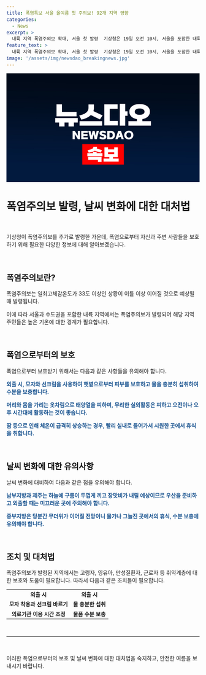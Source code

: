 ```yaml
---
title: 폭염특보 서울 올여름 첫 주의보! 92개 지역 영향
categories:
  - News
excerpt: >
  내륙 지역 폭염주의보 확대, 서울 첫 발령  기상청은 19일 오전 10시, 서울을 포함한 내륙 지역에 폭염주의보를 추가 발령했다. 수도권은 인천을 제외한 곳곳에 폭염주의보가 내려졌으며, 남부지방과 제주는 장맛비와 구름으로 기세가 조금 누그러지겠지만, 중부지방은 당분간 무더위가 이어질 전망이다. 현재 전국 92개 기상특보 구역에 폭염주의보가 내려져 있으며, 이번 폭염은 지난해보다 더 빠르게 찾아왔다.
feature_text: >
  내륙 지역 폭염주의보 확대, 서울 첫 발령  기상청은 19일 오전 10시, 서울을 포함한 내륙 지역에 폭염주의보를 추가 발령했다. 수도권은 인천을 제외한 곳곳에 폭염주의보가 내려졌으며, 남부지방과 제주는 장맛비와 구름으로 기세가 조금 누그러지겠지만, 중부지방은 당분간 무더위가 이어질 전망이다. 현재 전국 92개 기상특보 구역에 폭염주의보가 내려져 있으며, 이번 폭염은 지난해보다 더 빠르게 찾아왔다.
image: '/assets/img/newsdao_breakingnews.jpg'
---
```


<p><img src="/assets/img/newsdao_breakingnews.jpg" alt="koreaapp 속보" /></p>

<h1 data-ke-size="size26"><b>폭염주의보 발령, 날씨 변화에 대한 대처법</b></h1>

<p data-ke-size="size16">&nbsp;</p>

<p>기상청이 폭염주의보를 추가로 발령한 가운데, 폭염으로부터 자신과 주변 사람들을 보호하기 위해 필요한 다양한 정보에 대해 알아보겠습니다.</p>

<p data-ke-size="size16">&nbsp;</p>

<h2 data-ke-size="size26">폭염주의보란?</h2>

<p data-ke-size="size16">폭염주의보는 일최고체감온도가 33도 이상인 상황이 이틀 이상 이어질 것으로 예상될 때 발령됩니다.</p>

<p data-ke-size="size16">이에 따라 서울과 수도권을 포함한 내륙 지역에서는 폭염주의보가 발령되어 해당 지역 주민들은 높은 기온에 대한 경계가 필요합니다.</p>

<p data-ke-size="size16">&nbsp;</p>

<h2 data-ke-size="size26">폭염으로부터의 보호</h2>

<p data-ke-size="size16">폭염으로부터 보호받기 위해서는 다음과 같은 사항들을 유의해야 합니다.</p>

<p data-ke-size="size16"><b><span style="color: #1a5490;">외출 시, 모자와 선크림을 사용하여 햇볕으로부터 피부를 보호하고 물을 충분히 섭취하여 수분을 보충합니다.</span></b></p>

<p data-ke-size="size16"><b><span style="color: #1a5490;">머리와 몸을 가리는 옷차림으로 태양열을 피하며, 무리한 실외활동은 피하고 오전이나 오후 시간대에 활동하는 것이 좋습니다.</span></b></p>

<p data-ke-size="size16"><b><span style="color: #1a5490;">땀 등으로 인해 체온이 급격히 상승하는 경우, 빨리 실내로 들어가서 시원한 곳에서 휴식을 취합니다.</span></b></p>

<p data-ke-size="size16">&nbsp;</p>

<h2 data-ke-size="size26">날씨 변화에 대한 유의사항</h2>

<p data-ke-size="size16">날씨 변화에 대비하여 다음과 같은 점을 유의해야 합니다.</p>

<p data-ke-size="size16"><b><span style="color: #1a5490;">남부지방과 제주는 하늘에 구름이 두껍게 끼고 장맛비가 내릴 예상이므로 우산을 준비하고 외출할 때는 미끄러운 곳에 주의해야 합니다.</span></b></p>

<p data-ke-size="size16"><b><span style="color: #1a5490;">중부지방은 당분간 무더위가 이어질 전망이니 물가나 그늘진 곳에서의 휴식, 수분 보충에 유의해야 합니다.</span></b></p>

<p data-ke-size="size16">&nbsp;</p>

<h2 data-ke-size="size26">조치 및 대처법</h2>

<p data-ke-size="size16">폭염주의보가 발령된 지역에서는 고령자, 영유아, 만성질환자, 근로자 등 취약계층에 대한 보호와 도움이 필요합니다. 따라서 다음과 같은 조치들이 필요합니다.</p>

<table>
<tbody>
<tr>
<td style="text-align: center; height: 17px;"><b>외출 시</b></td>
<td style="text-align: center; height: 17px;"><b>외출 시</b></td>
</tr>
<tr>
<td style="text-align: center; height: 17px;"><b>모자 착용과 선크림 바르기</b></td>
<td style="text-align: center; height: 17px;"><b>물 충분한 섭취</b></td>
</tr>
<tr>
<td style="text-align: center; height: 17px;"><b>의료기관 이용 시간 조정</b></td>
<td style="text-align: center; height: 17px;"><b>물품 수분 보충</b></td>
</tr>
</tbody>
</table>

<p data-ke-size="size16">&nbsp;</p>

<hr>

<p data-ke-size="size16">&nbsp;</p>

<p>이러한 폭염으로부터의 보호 및 날씨 변화에 대한 대처법을 숙지하고, 안전한 여름을 보내시기 바랍니다.</p>

